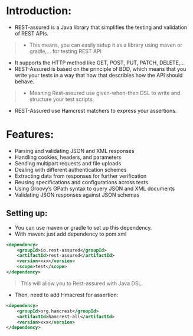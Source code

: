 # Introduction:
- REST-assured is a Java library that simplifies the testing and validation of REST APIs.
> - This means, you can easily setup it as a library using maven or gradle,... for testing REST API
- It supports the HTTP method like GET, POST, PUT, PATCH, DELETE,...
- REST-Assured is based on the principle of BDD, which means that you write your tests in a way that how that describles how the API should behave.
> - Meaning Rest-assured use given-when-then DSL to write and structure your test scripts. 
- REST-Assured use Hamcrest matchers to express your assertions.

# Features:
- Parsing and validating JSON and XML responses
- Handling cookies, headers, and parameters
- Sending multipart requests and file uploads
- Dealing with different authentication schemes
- Extracting data from responses for further verification
- Reusing specifications and configurations across tests
- Using Groovy’s GPath syntax to query JSON and XML documents
- Validating JSON responses against JSON schemas

## Setting up:
- You can use maven or gradle to set up this dependency.
- With maven: just add dependency to pom.xml
```xml
<dependency>
    <groupId>io.rest-assured</groupId>
    <artifactId>rest-assured</artifactId>
    <version>xxx</version>
    <scope>test</scope>
</dependency>
```
> This will allow you to Rest-assured with Java DSL.
- Then, need to add Hmacrest for assertion:
```xml
<dependency>
    <groupId>org.hamcrest</groupId>
    <artifactId>hamcrest-all</artifactId>
    <version>xxx</version>
</dependency>
```
